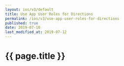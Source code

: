 ```yaml
---
layout: ios/v3/default
title: Use App User Roles for Directions
permalink: /ios/v3/use-app-user-roles-for-directions
published: true
date: 2019-07-10
last_modified_at: 2019-07-12
---
```


# {{ page.title }}
